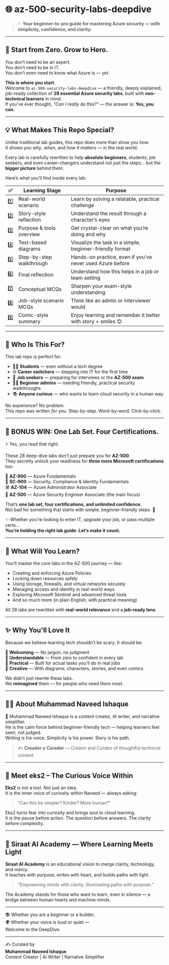 # 🌐 az-500-security-labs-deepdive  
> ✨ **Your beginner-to-pro guide for mastering Azure security — with simplicity, confidence, and clarity.**

---

## 🌸 Start from Zero. Grow to Hero.

You don’t need to be an expert.  
You don’t need to be in IT.  
You don’t even need to know what Azure is — *yet.*

**This is where you start.**  
Welcome to `az-500-security-labs-deepdive` — a friendly, deeply explained, job-ready collection of **28 essential Azure security labs**, built with **non-technical learners** in mind.  
If you've ever thought, _"Can I really do this?"_ — the answer is: **Yes, you can.**

---

## 💡 What Makes This Repo Special?

Unlike traditional lab guides, this repo does more than show you *how*.  
It shows you *why*, *when*, and *how it matters* — in the real world.

Every lab is carefully rewritten to help **absolute beginners**, students, job seekers, and even career-changers understand not just the steps... but the **bigger picture** behind them.

Here’s what you’ll find inside every lab:

| ✅ | Learning Stage                          | Purpose                                                                 |
|----|----------------------------------------|-------------------------------------------------------------------------|
| 1️⃣ | Real-world scenario                    | Learn by solving a relatable, practical challenge                       |
| 2️⃣ | Story-style reflection                 | Understand the result through a character’s eyes                        |
| 3️⃣ | Purpose & tools overview               | Get crystal-clear on what you’re doing and why                          |
| 4️⃣ | Text-based diagrams                    | Visualize the task in a simple, beginner-friendly format                |
| 5️⃣ | Step-by-step walkthrough               | Hands-on practice, even if you’ve never used Azure before               |
| 6️⃣ | Final reflection                       | Understand how this helps in a job or team setting                      |
| 7️⃣ | Conceptual MCQs                        | Sharpen your exam-style understanding                                   |
| 8️⃣ | Job-style scenario MCQs                | Think like an admin or interviewer would                                |
| 9️⃣ | Comic-style summary                    | Enjoy learning and remember it better with story + smiles 😊            |

---

## 🌱 Who Is This For?

This lab repo is perfect for:

- 🧑‍🎓 **Students** — even without a tech degree  
- 🌐 **Career switchers** — stepping into IT for the first time  
- 💼 **Job seekers** — preparing for interviews or the **AZ-500 exam**  
- 👩‍💻 **Beginner admins** — needing friendly, practical security walkthroughs  
- 📚 **Anyone curious** — who wants to learn cloud security in a human way

No experience? No problem.  
This repo was written *for* you. Step-by-step. Word-by-word. Click-by-click.

---

## 🎯 BONUS WIN: One Lab Set. Four Certifications.  
⚡ Yes, you read that right.

These 28 deep-dive labs don’t just prepare you for **AZ-500**.  
They secretly unlock your readiness for **three more Microsoft certifications** too:

🧠 **AZ-900** — Azure Fundamentals  
🔐 **SC-900** — Security, Compliance & Identity Fundamentals  
🛠️ **AZ-104** — Azure Administrator Associate  
🚨 **AZ-500** — Azure Security Engineer Associate (the main focus)

That’s **one lab set, four certifications, and unlimited confidence**.  
Not bad for something that starts with simple, beginner-friendly steps. 🌱

✨ Whether you're looking to enter IT, upgrade your job, or pass multiple certs...  
**You’re holding the right lab guide. Let’s make it count.**

---

## 🔐 What Will You Learn?

You'll master the core labs in the AZ-500 journey — like:

- Creating and enforcing Azure Policies  
- Locking down resources safely  
- Using storage, firewalls, and virtual networks securely  
- Managing access and identity in real-world ways  
- Exploring Microsoft Sentinel and advanced threat tools  
- And so much more (in plain English, with practical meaning)

All 28 labs are rewritten with **real-world relevance** and a **job-ready lens**.

---

## ✨ Why You'll Love It

Because we believe learning tech shouldn’t be scary. It should be:

🌸 **Welcoming** — No jargon, no judgment  
🧠 **Understandable** — From zero to confident in every lab  
📘 **Practical** — Built for actual tasks you'll do in real jobs  
🎨 **Creative** — With diagrams, characters, stories, and even comics  

We didn’t just rewrite these labs.  
We **reimagined** them — for people who need them most.

---

## 🧑‍💻 About Muhammad Naveed Ishaque

🌟 Muhammad Naveed Ishaque is a content creator, AI writer, and narrative simplifier.  
He is the calm force behind beginner-friendly tech — helping learners feel seen, not judged.  
Writing is his voice. Simplicity is his power. Story is his path.

> ✍️ **Creador y Curador** — Creator and Curator of thoughtful technical content  

---

## 🤖 Meet eks2 – The Curious Voice Within

**Eks2** is not a tool. Not just an idea.  
It is the inner voice of curiosity within Naveed — always asking:

> “Can this be simpler? Kinder? More human?”  

Eks2 turns fear into curiosity and brings soul to cloud learning.  
It is the pause before action. The question before answers. The clarity before complexity.

---

## 🏫 Siraat AI Academy — Where Learning Meets Light

**Siraat AI Academy** is an educational vision to merge clarity, technology, and mercy.  
It teaches with purpose, writes with heart, and builds paths with light.

> “Empowering minds with clarity, illuminating paths with purpose.”  

The Academy stands for those who want to learn, even in silence — a bridge between human hearts and machine minds.

---

📚 Whether you are a beginner or a builder,  
🌍 Whether your voice is loud or quiet —  
Welcome to the DeepDive.

---

✍️ Curated by  
**Muhammad Naveed Ishaque**  
Content Creator | AI Writer | Narrative Simplifier  
